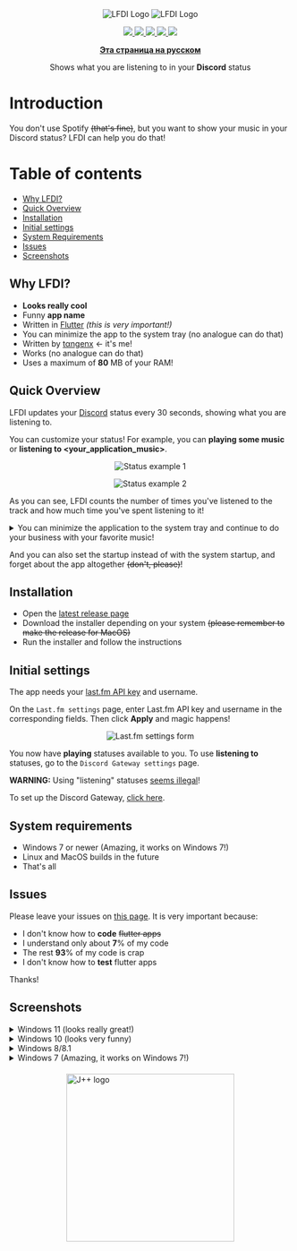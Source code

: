 <div align='center'>
  <img src="https://imgur.com/Nm4OzW0.png#gh-dark-mode-only" alt="LFDI Logo"/>
  <img src="https://imgur.com/Nm4OzW0.png#gh-light-mode-only" alt="LFDI Logo"/>
</div>

<p align='center'>
  <a title="Made with Fluent Design" href="https://github.com/bdlukaa/fluent_ui">
    <img src="https://img.shields.io/badge/fluent-design-blue"/>
  </a>
  <a title="Coded on Flutter with love 💖" href="https://flutter.dev">
    <img src="https://img.shields.io/badge/flutter-v3.0.0-blue">
  </a>
  <a title="Thank you, Dart!" href="https://dart.dev">
    <img src="https://img.shields.io/badge/dart-v2.17.0-blue">
  </a>
   <a title="I don't understand if it works or not" href="">
    <img src="https://img.shields.io/badge/works%3F-probably-yellow">
  </a>
  <a title="Just chill" href="">
    <img src="https://img.shields.io/badge/author%20is-chilling-orange">
  </a>
</p>

<div align='center'>

  **[Эта страница на русском](./docs/README_rus.md)**

</div>

<p align='center'>
Shows what you are listening to in your <b>Discord</b> status
</p>

# Introduction

You don't use Spotify ~~(that's fine)~~, but you want to show your music
in your Discord status? LFDI can help you do that!

# Table of contents

- [Why LFDI?](#why-lfdi)
- [Quick Overview](#quick-overview)
- [Installation](#installation)
- [Initial settings](#initial-settings)
- [System Requirements](#system-requirements)
- [Issues](#issues)
- [Screenshots](#screenshots)

## Why LFDI?

- **Looks really cool**
- Funny **app name**
- Written in [Flutter][flutter] *(this is very important!)*
- You can minimize the app to the system tray (no analogue can do that)
- Written by [tαngenx][tangenx]                             <- it's me!
- Works (no analogue can do that)
- Uses a maximum of **80** MB of your RAM!

[flutter]: https://flutter.dev
[tangenx]: https://github.com/tangenx

## Quick Overview

LFDI updates your [Discord][Discord] status every 30 seconds,
showing what you are listening to.

You can customize your status! For example, you can **playing some music**
or **listening to <your_application_music>**.

<div align='center'>

  ![Status example 1](https://i.imgur.com/QFadjYD.png)

  ![Status example 2](https://i.imgur.com/cfA9HfG.png)

</div>

As you can see, LFDI counts the number of times you've listened to the track and
how much time you've spent listening to it!

<details>
  <summary>You can minimize the application to the system tray and continue
  to do your business with your favorite music!</summary>

  <div align='center'>

  ![Minimizing](https://i.imgur.com/zqlJ5Zr.png)

  </div>

</details>

And you can also set the startup instead of with the system startup,
and forget about the app altogether ~~(don't, please)~~!

[Discord]: https://discord.com/

## Installation

- Open the [latest release page][Latest release]
- Download the installer depending on your system
~~(please remember to make the release for MacOS)~~
- Run the installer and follow the instructions

[Latest release]: https://github.com/tangenx/lfdi/releases/latest

## Initial settings

The app needs your [last.fm API key][last.fm API key] and username.

On the `Last.fm settings` page, enter Last.fm API key and username in the
corresponding fields. Then click **Apply** and magic happens!

<div align='center'>

  ![Last.fm settings form](https://i.imgur.com/q9m42iy.png)

</div>

You now have **playing** statuses available to you.
To use **listening to** statuses, go to the `Discord Gateway settings` page.

**WARNING:** Using "listening" statuses [seems illegal](./docs/en/why%20the%20gateway%20seems%20illegal.md)!

To set up the Discord Gateway, [click here](./docs/en/gateway/configure.md).

[last.fm API key]: https://www.last.fm/api/account/create

## System requirements

- Windows 7 or newer (Amazing, it works on Windows 7!)
- Linux and MacOS builds in the future
- That's all

## Issues

Please leave your issues on [this page][issues]. It is very important because:

- I don't know how to **code** ~~flutter apps~~
- I understand only about **7**% of my code
- The rest **93**% of my code is crap
- I don't know how to **test** flutter apps

Thanks!

[issues]: https://github.com/tangenx/lfdi/issues

## Screenshots

<details>
  <summary>Windows 11 (looks really great!)</summary>

  <div align='center'>

  ![Windows 11_1](https://i.imgur.com/0qeyNi8.png)

  ![Windows 11_2](https://i.imgur.com/UP2hK3A.png)

  </div>

</details>

<details>
  <summary>Windows 10 (looks very funny)</summary>

  <div align='center'>

  ![Windows 10](https://i.imgur.com/7HNUsLl.png)

  </div>

</details>

<details>
  <summary>Windows 8/8.1</summary>

  <div align='center'>

  ![Windows 8.1](https://i.imgur.com/5AJTRK0.png)

  </div>

</details>

<details>
  <summary>Windows 7 (Amazing, it works on Windows 7!)</summary>

  <div align='center'>

  ![Windows 7](https://i.imgur.com/6g3Q5SI.png)

  </div>

</details>

<style>
  .jpp_power {
    display: flex;
    align-items: center;
    justify-content: center;

    margin: 20px 0 0 0;
  }
</style>

<div class="jpp_power">
  <a title="j++" href="https://github.com/jppteam">
<picture>
  <source media="(prefers-color-scheme: dark)"
  srcset="https://i.imgur.com/BxcB86k.png" alt="J++ logo" width="300px"/>
  <img src="https://i.imgur.com/YneSpeq.png" alt="J++ logo" width="300px"/>
</picture>
  </a>
</div>
